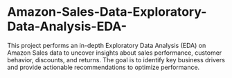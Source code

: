 # Amazon-Sales-Data-Exploratory-Data-Analysis-EDA-
This project performs an in-depth Exploratory Data Analysis (EDA) on Amazon Sales data to uncover insights about sales performance, customer behavior, discounts, and returns. The goal is to identify key business drivers and provide actionable recommendations to optimize performance.
